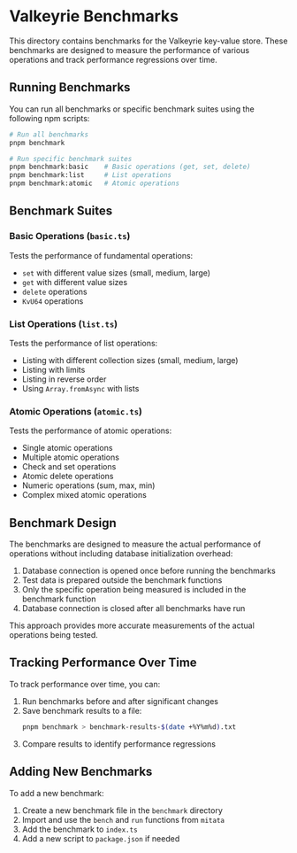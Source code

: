 # Valkeyrie Benchmarks

This directory contains benchmarks for the Valkeyrie key-value store. These benchmarks are designed to measure the performance of various operations and track performance regressions over time.

## Running Benchmarks

You can run all benchmarks or specific benchmark suites using the following npm scripts:

```bash
# Run all benchmarks
pnpm benchmark

# Run specific benchmark suites
pnpm benchmark:basic    # Basic operations (get, set, delete)
pnpm benchmark:list     # List operations
pnpm benchmark:atomic   # Atomic operations
```

## Benchmark Suites

### Basic Operations (`basic.ts`)

Tests the performance of fundamental operations:
- `set` with different value sizes (small, medium, large)
- `get` with different value sizes
- `delete` operations
- `KvU64` operations

### List Operations (`list.ts`)

Tests the performance of list operations:
- Listing with different collection sizes (small, medium, large)
- Listing with limits
- Listing in reverse order
- Using `Array.fromAsync` with lists

### Atomic Operations (`atomic.ts`)

Tests the performance of atomic operations:
- Single atomic operations
- Multiple atomic operations
- Check and set operations
- Atomic delete operations
- Numeric operations (sum, max, min)
- Complex mixed atomic operations

## Benchmark Design

The benchmarks are designed to measure the actual performance of operations without including database initialization overhead:

1. Database connection is opened once before running the benchmarks
2. Test data is prepared outside the benchmark functions
3. Only the specific operation being measured is included in the benchmark function
4. Database connection is closed after all benchmarks have run

This approach provides more accurate measurements of the actual operations being tested.

## Tracking Performance Over Time

To track performance over time, you can:

1. Run benchmarks before and after significant changes
2. Save benchmark results to a file:
   ```bash
   pnpm benchmark > benchmark-results-$(date +%Y%m%d).txt
   ```
3. Compare results to identify performance regressions

## Adding New Benchmarks

To add a new benchmark:

1. Create a new benchmark file in the `benchmark` directory
2. Import and use the `bench` and `run` functions from `mitata`
3. Add the benchmark to `index.ts`
4. Add a new script to `package.json` if needed 